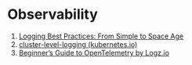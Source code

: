 # Observability

1. [Logging Best Practices: From Simple to Space Age](https://coralogix.com/blog/logging-best-practices-stages/)
1. [cluster-level-logging (kubernetes.io)](https://kubernetes.io/docs/concepts/cluster-administration/logging/)
1. [Beginner’s Guide to OpenTelemetry by Logz.io](https://logz.io/learn/opentelemetry-guide/)
